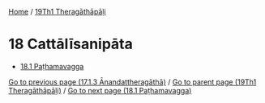 
[Home](/) / [19Th1 Theragāthāpāḷi](/tipitaka/19Th1.md)

# 18 Cattālīsanipāta

* [18.1 Paṭhamavagga](/tipitaka/19Th1/18/18.1.md)

[Go to previous page (17.1.3 Ānandattheragāthā)](/tipitaka/19Th1/17/17.1/17.1.3.md) / [Go to parent page (19Th1 Theragāthāpāḷi)](/tipitaka/19Th1/0.md) / [Go to next page (18.1 Paṭhamavagga)](/tipitaka/19Th1/18/18.1.md)


